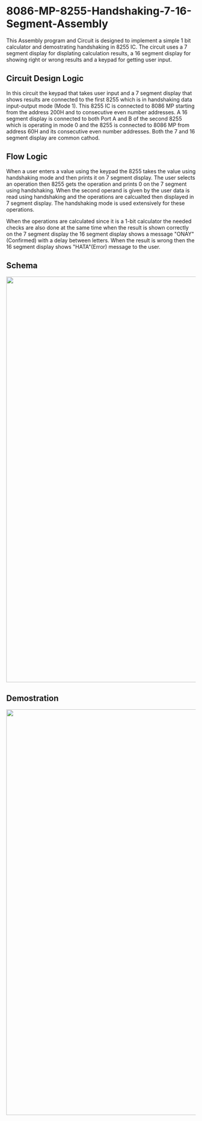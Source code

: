 # 8086-MP-8255-Handshaking-7-16-Segment-Assembly
This Assembly program and Circuit is designed to implement a simple 1 bit calculator and demostrating handshaking in 8255 IC. The circuit uses a 7 segment display for displating calculation results, a 16 segment display for showing right or wrong results and a keypad for getting user input.
## Circuit Design Logic
In this circuit the keypad that takes user input and a 7 segment display that shows results are connected to the first 8255 which is in handshaking data input-output mode (Mode 1). This 8255 IC is connected to 8086 MP starting from the address 200H and to consecutive even number addresses. A 16 segment display is connected to both Port A and B of the second 8255 which is operating in mode 0 and the 8255 is connected to 8086 MP from address 60H and its consecutive even number addresses. Both the 7 and 16 segment display are common cathod.<br/>

## Flow Logic
When a user enters a value using the keypad the 8255 takes the value using handshaking mode and then prints it on 7 segment display. The user selects an operation then 8255 gets the operation and prints 0 on the 7 segment using handshaking. When the second operand is given by the user data is read using handshaking and the operations are calcualted then displayed in 7 segment display. The handshaking mode is used extensively for these operations. <br/>

When the operations are calculated since it is a 1-bit calculator the needed checks are also done at the same time when the result is shown correctly on the 7 segment display the 16 segment display shows a message "ONAY"(Confirmed) with a delay between letters. When the result is wrong then the 16 segment display shows "HATA"(Error) message to the user.
## Schema
<p align="center">
  <img src="https://user-images.githubusercontent.com/49107892/154812469-2e2406b8-7ad8-4977-ab84-18bd863ecf7f.SVG" width="1080">  
</p>

## Demostration
<p align="center">
  <img src="https://user-images.githubusercontent.com/49107892/154812578-e44b5f15-0574-4bf4-982c-2b8b29024cf8.gif" width="1080">  
</p>

